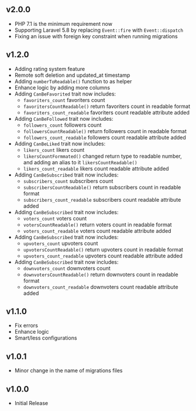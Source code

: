 ## v2.0.0
* PHP 7.1 is the minimum requirement now
* Supporting Laravel 5.8 by replacing `Event::fire` with `Event::dispatch`
* Fixing an issue with foreign key constraint when running migrations

## v1.2.0
* Adding rating system feature
* Remote soft deletion and updated_at timestamp
* Adding `numberToReadable()` function to as helper
* Enhance logic by adding more columns
* Adding `CanBeFavorited` trait now includes:
  * `favoriters_count` favoriters count
  * `favoritersCountReadable()` return favoriters count in readable format 
  * `favoriters_count_readable` favoriters count readable attribute added
* Adding `CanBeFollowed` trait now includes:
  * `followers_count` followers count
  * `followersCountReadable()` return followers count in readable format 
  * `followers_count_readable` followers count readable attribute added
* Adding `CanBeLiked` trait now includes:
  * `likers_count` likers count
  * `likersCountFormmated()` changed return type to readable number, and adding an alias to it `likersCountReadable()`
  * `likers_count_readable` likers count readable attribute added
* Adding `CanBeSubscribed` trait now includes:
  * `subscribers_count` subscribers count
  * `subscribersCountReadable()` return subscribers count in readable format 
  * `subscribers_count_readable` subscribers count readable attribute added
* Adding `CanBeSubscribed` trait now includes:
  * `voters_count` voters count
  * `votersCountReadable()` return voters count in readable format 
  * `voters_count_readable` voters count readable attribute added
* Adding `CanBeSubscribed` trait now includes:
  * `upvoters_count` upvoters count
  * `upvotersCountReadable()` return upvoters count in readable format 
  * `upvoters_count_readable` upvoters count readable attribute added
* Adding `CanBeSubscribed` trait now includes:
  * `downvoters_count` downvoters count
  * `downvotersCountReadable()` return downvoters count in readable format 
  * `downvoters_count_readable` downvoters count readable attribute added

## v1.1.0
* Fix errors  
* Enhance logic
* Smart/less configurations 

## v1.0.1
* Minor change in the name of migrations files

## v1.0.0
* Initial Release
